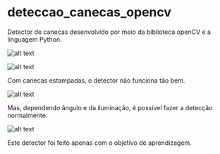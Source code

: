 # deteccao_canecas_opencv

Detector de canecas desenvolvido por meio da biblioteca openCV e a linguagem Python.

![alt text](https://github.com/LissandraRodrigues/deteccao_canecas_opencv/blob/master/Exemplo_1.png?raw=true)

![alt text](https://github.com/LissandraRodrigues/deteccao_canecas_opencv/blob/master/Exemplo_2.png?raw=true)

Com canecas estampadas, o detector não funciona tão bem.

![alt text](https://github.com/LissandraRodrigues/deteccao_canecas_opencv/blob/master/Exemplo_3.png?raw=true)

Mas, dependendo ângulo e da iluminação, é possível fazer a detecção normalmente.

![alt text](https://github.com/LissandraRodrigues/deteccao_canecas_opencv/blob/master/Exemplo_4.png?raw=true)

Este detector foi feito apenas com o objetivo de aprendizagem.

